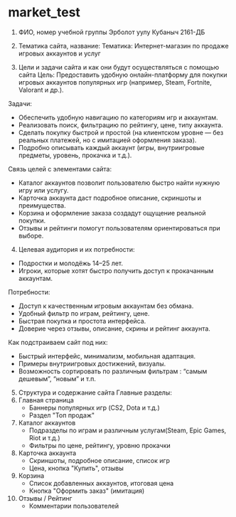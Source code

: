 # market_test
1. ФИО, номер учебной группы
Эрболот уулу Кубаныч 2161-ДБ

2. Тематика сайта, название:
Тематика: Интернет-магазин по продаже игровых аккаунтов и услуг

3. Цели и задачи сайта и как они будут осуществляться с помощью сайта
Цель:
Предоставить удобную онлайн-платформу для покупки игровых аккаунтов популярных игр (например, Steam, Fortnite, Valorant и др.).

Задачи:  
- Обеспечить удобную навигацию по категориям игр и аккаунтам.  
- Реализовать поиск, фильтрацию по рейтингу, цене, типу аккаунта.  
- Сделать покупку быстрой и простой (на клиентском уровне — без реальных платежей, но с имитацией оформления заказа).  
- Подробно описывать каждый аккаунт (игры, внутриигровые предметы, уровень, прокачка и т.д.).

Связь целей с элементами сайта:
- Каталог аккаунтов позволит пользователю быстро найти нужную игру или услугу.  
- Карточка аккаунта даст подробное описание, скриншоты и преимущества.  
- Корзина и оформление заказа создадут ощущение реальной покупки.  
- Отзывы и рейтинги помогут пользователям ориентироваться при выборе.

4. Целевая аудитория и их потребности:

- Подростки и молодёжь 14–25 лет.  
- Игроки, которые хотят быстро получить доступ к прокачанным аккаунтам. 


Потребности:
- Доступ к качественным игровым аккаунтам без обмана.  
- Удобный фильтр по играм, рейтингу, цене.  
- Быстрая покупка и простота интерфейса.  
- Доверие через отзывы, описание, скрины и рейтинг аккаунта.

Как подстраиваем сайт под них:   
- Быстрый интерфейс, минимализм, мобильная адаптация.  
- Примеры внутриигровых достижений, визуалы.
- Возможность сортировать по различным фильтрам : “самым дешевым”, “новым” и т.п.  

5. Структура и содержание сайта
Главные разделы:  
1. Главная страница
   - Баннеры популярных игр (CS2, Dota и т.д.)  
   - Раздел "Топ продаж"  
2. Каталог аккаунтов
   - Подразделы по играм и различным услугам(Steam, Epic Games, Riot и т.д.)  
   - Фильтры по цене, рейтингу, уровню прокачки  
3. Карточка аккаунта
   - Скриншоты, подробное описание, список игр  
   - Цена, кнопка "Купить", отзывы  
4. Корзина
   - Список добавленных аккаунтов, итоговая цена  
   - Кнопка "Оформить заказ" (имитация)  
5. Отзывы / Рейтинг
   - Комментарии пользователей 
